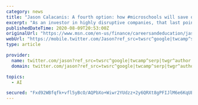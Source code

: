 ```yaml
---
category: news
title: "Jason Calacanis: A fourth option: how #microschools will save our children"
excerpt: "As an investor in highly disruptive companies, that last point is the one that got me in hot water with the hysterical Twitter mob this ... #microschools are. Best, Jason PS – There is ..."
publishedDateTime: 2020-08-09T20:53:00Z
originalUrl: "https://www.msn.com/en-us/finance/careersandeducation/jason-calacanis-a-fourth-option-how-23microschools-will-save-our-children/ar-BB17Le72"
webUrl: "https://mobile.twitter.com/Jason?ref_src=twsrc^google|twcamp^serp|twgr^author"
type: article

provider:
  name: twitter.com/jason?ref_src=twsrc^google|twcamp^serp|twgr^author
  domain: twitter.com/jason?ref_src=twsrc^google|twcamp^serp|twgr^author

topics:
  - AI

secured: "Fxd92WBfqfk+vfl5yBcO/AQPbXo+Wiwr2YUdzz+2y6QRXt8gPFIJlM6e6KqUEBsTOY7qFNgSDwBrTjltS3Xw+0bPRPDFzm4MTRNnrbWjPbA/8VRUk0tw5RMMt4jCB06wsxFJjXmmszt5KXCJSpr3dg+S4zWvEfYitCuHBeSdAMyTeoB5lB/30kJ2hXh+bix48ydb7PgrFFz00AECxyyukvBzNSM1yvHVfsyOxsToaO/u4gLqgfwvQsyEZGRMQRy752TDWoVg6i7LFWaBi5bXwLaD6QM40Kqjhwa9VO5ev45X5PEf18F8Y49+B1fayZp64xOuvlT9wzD12pN1Ec6byzUjTehwfRXhP4epSVChrvM=;gejCgDPnJ7z6hl/JnYwlvg=="
---
```


